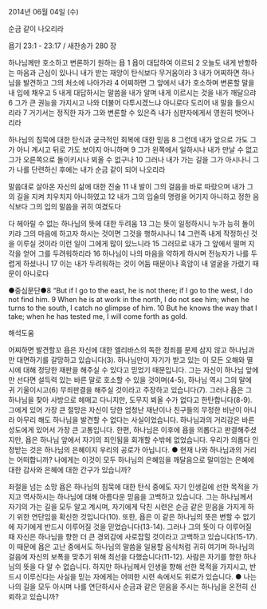 2014년 06월 04일 (수)

순금 같이 나오리라



욥기 23:1 - 23:17 / 새찬송가 280 장


하나님께만 호소하고 변론하기 원하는 욥
1 욥이 대답하여 이르되 2 오늘도 내게 반항하는 마음과 근심이 있나니 내가 받는 재앙이 탄식보다 무거움이라 3 내가 어찌하면 하나님을 발견하고 그의 처소에 나아가랴
4 어찌하면 그 앞에서 내가 호소하며 변론할 말을 내 입에 채우고 5 내게 대답하시는 말씀을 내가 알며 내게 이르시는 것을 내가 깨달으랴 6 그가 큰 권능을 가지시고 나와 더불어 다투시겠느냐 아니로다 도리어 내 말을 들으시리라 7 거기서는 정직한 자가 그와 변론할 수 있은즉 내가 심판자에게서 영원히 벗어나리라

하나님의 침묵에 대한 탄식과 궁극적인 회복에 대한 믿음
8 그런데 내가 앞으로 가도 그가 아니 계시고 뒤로 가도 보이지 아니하며 9 그가 왼쪽에서 일하시나 내가 만날 수 없고 그가 오른쪽으로 돌이키시나 뵈올 수 없구나 10 그러나 내가 가는 길을 그가 아시나니 그가 나를 단련하신 후에는 내가 순금 같이 되어 나오리라

말씀대로 살아온 자신의 삶에 대한 진술
11 내 발이 그의 걸음을 바로 따랐으며 내가 그의 길을 지켜 치우치지 아니하였고 12 내가 그의 입술의 명령을 어기지 아니하고 정한 음식보다 그의 입의 말씀을 귀히 여겼도다

다 헤아릴 수 없는 하나님의 뜻에 대한 두려움
13 그는 뜻이 일정하시니 누가 능히 돌이키랴 그의 마음에 하고자 하시는 것이면 그것을 행하시나니 14 그런즉 내게 작정하신 것을 이루실 것이라 이런 일이 그에게 많이 있느니라 15 그러므로 내가 그 앞에서 떨며 지각을 얻어 그를 두려워하리라 16 하나님이 나의 마음을 약하게 하시며 전능자가 나를 두렵게 하셨나니 17 이는 내가 두려워하는 것이 어둠 때문이나 흑암이 내 얼굴을 가렸기 때문이 아니로다


●중심문단●8 “But if I go to the east, he is not there; if I go to the west, I do not find him. 9 When he is at work in the north, I do not see him; when he turns to the south, I catch no glimpse of him. 10 But he knows the way that I take; when he has tested me, I will come forth as gold.

해석도움





어찌하면 발견할꼬 
욥은 자신에 대한 엘리바스의 독한 정죄를 문제 삼지 않고 하나님과만 대면하기를 갈망하고 있습니다(3). 하나님만이 자기가 받고 있는 이 모든 오해와 멸시에 대해 정당한 재판을 해주실 수 있다고 믿었기 때문입니다. 그는 자신이 하나님 앞에만 선다면 설득력 있는 바른 말로 호소할 수 있을 것이며(4-5), 하나님 역시 그의 말에 귀 기울이시고(6) 무죄판결을 해주실 것이라고 주장하고 있습니다(7). 그러나 욥은 그 하나님을 찾아 사방으로 헤매고 다니지만, 도무지 뵈올 수가 없다고 한탄합니다(8-9). 그에게 있어 가장 큰 절망은 자신이 당한 엄청난 재난이나 친구들의 무정한 비난이 아니라 아무리 해도 하나님을 발견할 수 없다는 사실이었습니다. 하나님과의 거리감은 바른 성도에게 있어서 가장 큰 고통입니다. 한편, 하나님은 이후에 욥을 의롭다고 판결해주셨지만, 욥은 하나님 앞에서 자기의 죄인됨을 회개할 수밖에 없었습니다. 우리가 의롭다 인정받는 것은 하나님의 은혜이지 우리의 공로가 아닙니다. 
● 현재 나와 하나님과의 거리는 어떠합니까? 나에게는 이것이 모두 하나님의 은혜임을 깨달음으로 말미암는 은혜에 대한 감사와 은혜에 대한 간구가 있습니까? 

좌절을 넘는 소망 
욥은 하나님의 침묵에 대한 탄식 중에도 자기 인생길에 선한 목적을 가지고 역사하시는 하나님에 대해 아름다운 믿음을 고백하고 있습니다. 그는 하나님께서 자기의 가는 길을 모두 알고 계시며, 자기에게 닥친 시련은 순금 같은 믿음을 가지게 하기 위한 연단임을 확신한 것입니다(10). 또한, 욥은 이 같은 하나님의 뜻은 변할 수 없기에 자기에게 반드시 이루어질 것을 믿었습니다(13-14). 그러나 그의 뜻이 다 이루어질 때 자신은 하나님을 향한 더 큰 경외감에 사로잡힐 것이라고 고백하고 있습니다(15-17). 이 때문에 욥은 고난 중에서도 하나님의 말씀을 일용할 음식처럼 귀히 여기며 하나님의 걸음에 자신의 보폭을 맞추기 위해 최선을 다했습니다(11-12). 사람은 자기를 향한 하나님의 뜻을 다 알 수 없습니다. 하지만 하나님께서 인생을 향해 선한 목적을 가지시고, 반드시 이루신다는 사실을 믿는 자에게는 어떠한 시련 속에서도 위로가 있습니다. 
● 나는 나의 길을 모두 아시며 나를 연단하시사 순금과 같은 믿음을 주시는 하나님을 온전히 신뢰하고 있습니까?